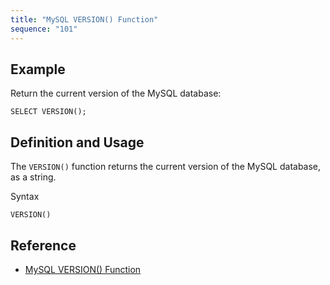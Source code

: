 ```yaml
---
title: "MySQL VERSION() Function"
sequence: "101"
---
```


## Example

Return the current version of the MySQL database:

```text
SELECT VERSION();
```

## Definition and Usage

The `VERSION()` function returns the current version of the MySQL database, as a string.

Syntax

```text
VERSION()
```


## Reference

- [MySQL VERSION() Function](https://www.w3schools.com/sqL/func_mysql_version.asp)
